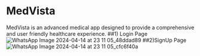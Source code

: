 # MedVista
MedVista is an advanced medical app designed to provide a comprehensive and user friendly healthcare experience.
##1) Login Page
   ![WhatsApp Image 2024-04-14 at 23 11 05_48ddad89](https://github.com/surajjaiswar2003/MedVista/assets/114589484/65fdd62e-b3a2-40c0-800c-ef9e293c2a50)
##2)SignUp Page
   ![WhatsApp Image 2024-04-14 at 23 11 05_cfc6f40a](https://github.com/surajjaiswar2003/MedVista/assets/114589484/15ef0a41-be26-4570-ad66-9d9ccbdb9c29)

   

